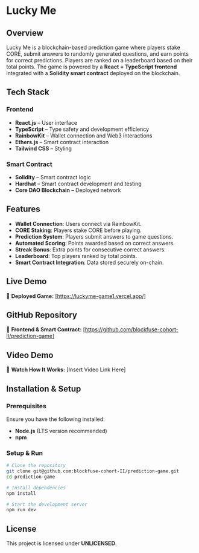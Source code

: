 # Lucky Me

## Overview
Lucky Me is a blockchain-based prediction game where players stake CORE, submit answers to randomly generated questions, and earn points for correct predictions. Players are ranked on a leaderboard based on their total points. The game is powered by a **React + TypeScript frontend** integrated with a **Solidity smart contract** deployed on the blockchain.

## Tech Stack
### Frontend
- **React.js** – User interface
- **TypeScript** – Type safety and development efficiency
- **RainbowKit** – Wallet connection and Web3 interactions
- **Ethers.js** – Smart contract interaction
- **Tailwind CSS** – Styling

### Smart Contract
- **Solidity** – Smart contract logic
- **Hardhat** – Smart contract development and testing
- **Core DAO Blockchain** – Deployed network

## Features
- **Wallet Connection**: Users connect via RainbowKit.
- **CORE Staking**: Players stake CORE before playing.
- **Prediction System**: Players submit answers to game questions.
- **Automated Scoring**: Points awarded based on correct answers.
- **Streak Bonus**: Extra points for consecutive correct answers.
- **Leaderboard**: Top players ranked by total points.
- **Smart Contract Integration**: Data stored securely on-chain.

## Live Demo
🔗 **Deployed Game:** [https://luckyme-game1.vercel.app/]

## GitHub Repository
📂 **Frontend & Smart Contract:** [https://github.com/blockfuse-cohort-II/prediction-game]

## Video Demo
🎥 **Watch How It Works:** [Insert Video Link Here]

## Installation & Setup
### Prerequisites
Ensure you have the following installed:
- **Node.js** (LTS version recommended)
- **npm**

### Setup & Run
```sh
# Clone the repository
git clone git@github.com:blockfuse-cohort-II/prediction-game.git
cd prediction-game

# Install dependencies
npm install

# Start the development server
npm run dev
```

## License
This project is licensed under **UNLICENSED**.

